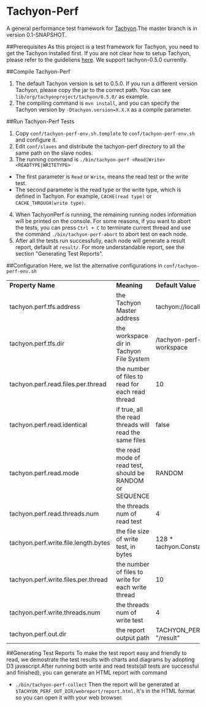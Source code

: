 Tachyon-Perf
============

A  general performance test framework for [Tachyon](http://tachyon-project.org/).The master branch is in version 0.1-SNAPSHOT.

##Prerequisites
As this project is a test framework for Tachyon, you need to get the Tachyon installed first. If you are not clear how to setup Tachyon, please refer to the guideliens [here](http://tachyon-project.org/Running-Tachyon-on-a-Cluster.html). We support  tachyon-0.5.0 currently.

##Compile Tachyon-Perf
1. The default Tachyon version is set to 0.5.0. If you run a different version Tachyon, please copy the jar to the correct path. You can see `lib/org/tachyonproject/tachyon/0.5.0/` as example.
2. The compiling command is `mvn install`, and you can specify the Tachyon version by `-Dtachyon.version=X.X.X` as a compile parameter.

##Run Tachyon-Perf Tests
1. Copy `conf/tachyon-perf-env.sh.template` to `conf/tachyon-perf-env.sh` and configure it.
2. Edit `conf/slaves` and distribute the tachyon-perf directory to all the same path on the slave nodes.
3. The running command is `./bin/tachyon-perf <Read|Write> <READTYPE|WRITETYPE>`
 * The first parameter is `Read` or `Write`, means the read test or the write test.
 * The second parameter is the read type or the write type, which is defined in Tachyon. For example, `CACHE(read type)` or `CACHE_THROUGH(write type)`.
4. When TachyonPerf is running, the remaining running nodes information will be printed on the console. For some reasons, if you want to abort the tests, you can press `Ctrl + C` to terminate current thread and use the command `./bin/tachyon-perf-abort` to abort test on each node.
5. After all the tests run successfully, each node will generate a result report, default at `result/`. For more understandable report, see the section "Generating Test Reports".

##Configuration
Here, we list the alternative configurations in `conf/tachyon-perf-env.sh`
<table>
    <tr>
        <td><b>Property Name</b></td>
        <td><b>Meaning</b></td>
        <td><b>Default Value</b></td>
    </tr>
    <tr>
        <td>tachyon.perf.tfs.address</td>
        <td>the Tachyon Master address</td>
        <td>tachyon://localhost:19998</td>
    </tr>
    <tr>
        <td>tachyon.perf.tfs.dir</td>
        <td>the workspace dir in Tachyon File System</td>
        <td>/tachyon-perf-workspace</td>
    </tr>
    <tr>
        <td>tachyon.perf.read.files.per.thread</td>
        <td>the number of files to read for each read thread</td>
        <td>10</td>
    </tr>
    <tr>
        <td>tachyon.perf.read.identical</td>
        <td>if true, all the read threads will read the same files</td>
        <td>false</td>
    </tr>
    <tr>
        <td>tachyon.perf.read.mode</td>
        <td>the read mode of read test, should be RANDOM or SEQUENCE</td>
        <td>RANDOM</td>
    </tr>
    <tr>
        <td>tachyon.perf.read.threads.num</td>
        <td>the threads num of read test</td>
        <td>4</td>
    </tr>
    <tr>
        <td>tachyon.perf.write.file.length.bytes</td>
        <td>the file size of write test, in bytes</td>
        <td>128 * tachyon.Constants.MB</td>
    </tr>
    <tr>
        <td>tachyon.perf.write.files.per.thread</td>
        <td>the number of files to write for each write thread</td>
        <td>10</td>
    </tr>
    <tr>
        <td>tachyon.perf.write.threads.num</td>
        <td>the threads num of write test</td>
        <td>4</td>
    </tr>
    <tr>
        <td>tachyon.perf.out.dir</td>
        <td>the report output path</td>
        <td>TACHYON_PERF_HOME + "/result"</td>
    </tr>
</table>

##Generating Test Reports
To make the test report easy and friendly to read, we demostrate the test results with charts and diagrams by adopting D3 javascript.After running both write and read tests(all tests are successful and finished), you can generate an HTML report with command
 * `./bin/tachyon-perf-collect`
Then the report will be generated at `$TACHYON_PERF_OUT_DIR/webreport/report.html`. It's in the HTML format so you can open it with your web browser.


